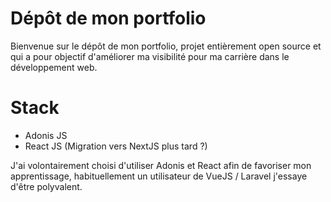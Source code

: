 # Dépôt de mon portfolio 

Bienvenue sur le dépôt de mon portfolio, projet entièrement open source et qui a pour objectif d'améliorer ma visibilité pour ma carrière dans le développement web.

# Stack

- Adonis JS
- React JS (Migration vers NextJS plus tard ?)

J'ai volontairement choisi d'utiliser Adonis et React afin de favoriser mon apprentissage, habituellement un utilisateur de VueJS / Laravel j'essaye d'être polyvalent.
